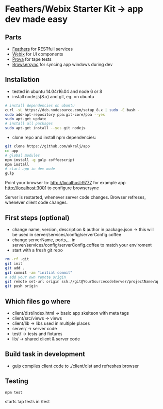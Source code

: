 # Feathers/Webix Starter Kit -> app dev made easy

## Parts
- [Feathers](http://feathersjs.com) for RESTfull services
- [Webix](www.webix.com) for UI components
- [Prova](https://github.com/akralj/prova) for tape tests
- [Browsersync](https://browsersync.io) for syncing app windows during dev


## Installation
- tested in ubuntu 14.04/16.04 and node 6 or 8
- install node.js(8.x) and git, eg. on ubuntu

``` sh
# install dependencies on ubuntu
curl -sL https://deb.nodesource.com/setup_8.x | sudo -E bash -
sudo add-apt-repository ppa:git-core/ppa --yes
sudo apt-get update
# install all packages
sudo apt-get install --yes git nodejs
```
- clone repo and install npm dependencies:

``` sh
git clone https://github.com/akralj/app
cd app
# global modules
npm install -g gulp coffeescript
npm install
# start app in dev mode
gulp
```
Point your browser to:
[http://localhost:9777](http://localhost:9777) for example app
[http://localhost:3001](http://localhost:3001) to configure browsersync

Server is restarted, whenever server code changes.
Browser refreses, whenever client code changes.

## First steps (optional)
- change name, version, description & author in package.json -> this will be used in server/services/config/serverConfig.coffee
- change serverName, ports,... in server/services/config/serverConfig.coffee to match your enviroment
- start with a fresh git repo
``` sh
rm -rf .git
git init
git add .
git commit -am "initial commit"
# add your own remote origin
git remote set-url origin ssh://git@YourSourcecodeServer/projectName/appName.git
git push origin
```

## Which files go where
- client/dist/index.html -> basic app skelteon with meta tags
- client/src/views -> views
- client/lib -> libs used in multiple places
- server/ -> server code
- test/ -> tests and fixtures
- lib/ -> shared client & server code


## Build task in development
- gulp compiles client code to ./client/dist and refreshes browser


## Testing

``` sh
npm test
```
starts tap tests in /test
